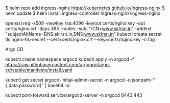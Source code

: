 $ helm repo add ingress-nginx https://kubernetes.github.io/ingress-nginx
$ helm update
$ helm install ingress-controller ingress-nginx/ingress-nginx

openssl req -x509 -newkey rsa:4096 -keyout certs/nginx.key -out certs/nginx.crt -days 365 -nodes -subj "/CN=www.sklrsn.in" -addext "subjectAltName=DNS:sklrsn.in,DNS:www.sklrsn.in"
kubectl create secret tls nginx-tls-secret --cert=certs/nginx.crt --key=certs/nginx.key -n fag

Argo CD

kubectl create namespace argocd
kubectl apply -n argocd -f https://raw.githubusercontent.com/argoproj/argo-cd/stable/manifests/install.yaml

kubectl get secret argocd-initial-admin-secret -n argocd -o jsonpath="{.data.password}" | base64 -d

kubectl port-forward service/argocd-server -n argocd 8443:443